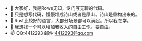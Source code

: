 - 👋 大家好，我是Rowe无知，专门写无聊的代码。
- 👀 只是想写代码，慢慢堆成诗山或者是屎山。诗山是重构出来的。
- 🌱 Rust比较好的语言，大部分场景都可以满足。所以我在学。
- 💞️ 我想找一个可以增加我收入的自由工作。要自由。
- 📫 QQ:4412293 邮件:4412293@qq.com 

<!---
rlzrobot/rlzrobot is a ✨ special ✨ repository because its `README.md` (this file) appears on your GitHub profile.
You can click the Preview link to take a look at your changes.
--->
